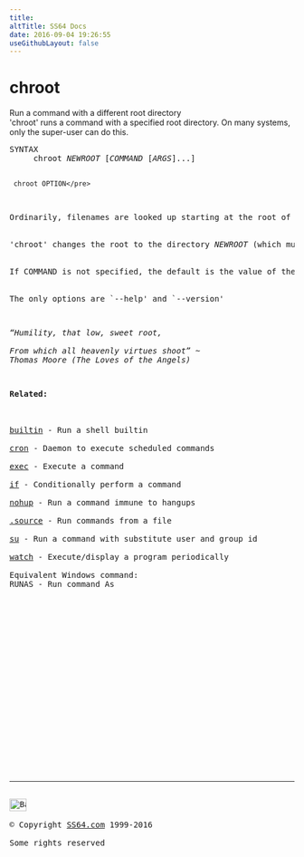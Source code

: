 ```yaml
---
title:
altTitle: SS64 Docs
date: 2016-09-04 19:26:55
useGithubLayout: false
---
```

<!-- #BeginLibraryItem "/Library/head_bash.lbi" --><!-- #EndLibraryItem --><h1>chroot</h1> 
<p>Run a command with a different root directory<br>
  'chroot' runs a command with a specified root directory. On many systems, only 
  the super-user can do this. <br>
</p>
<pre>SYNTAX
     chroot <i>NEWROOT</i> [<i>COMMAND</i> [<i>ARGS</i>]...]

     chroot OPTION</pre>
<p>Ordinarily, filenames are looked up starting at the root of the directory structure, i.e. '/' <br>
<br>'chroot' changes the root to the directory <i>NEWROOT</i> (which must exist) and then runs <i>COMMAND</i> with optional <i>ARGS</i>. <br>
<br>If COMMAND is not specified, the default is the value of the `SHELL' environment variable or `/bin/sh' if not set, invoked with the `-i' option. <br>
<br>The only options are `--help' and `--version' </p>
<p class="quote"><i>“Humility, that low, sweet root, <br>
From which all heavenly virtues shoot” ~ 
Thomas Moore (The Loves of the Angels)</i></p>
<p><b>Related:</b><br>
<a href="builtin.html"><br>
builtin</a> - Run a shell builtin<br>
<a href="cron.html">cron</a> - Daemon to execute scheduled commands<br>
<a href="exec.html">exec</a> - Execute a command<br>
<a href="if.html">if</a> - Conditionally perform a command<br>
<a href="nohup.html">nohup</a> - Run a command immune to hangups<br>
<a href="source.html">.source</a> - Run commands from a file <br>
<a href="su.html">su</a> - Run a command with substitute user and group id<br>
<a href="watch.html">watch</a> - Execute/display a program periodically<br>
Equivalent Windows command: 
RUNAS - Run command As</p><!-- #BeginLibraryItem "/Library/foot_bash.lbi" --><p>
<!-- bash300 -->
<ins class="adsbygoogle" style="display:inline-block;width:300px;height:250px" data-ad-client="ca-pub-6140977852749469" data-ad-slot="4615356305"></ins>
<script>
(adsbygoogle = window.adsbygoogle || []).push({});
</script></p>
<hr>
<div id="bl" class="footer"><a href="chroot.html#"><img src="../images/top.png" width="30" height="22" alt="Back to the Top"></a></div>
<div id="br" class="footer, tagline">© Copyright <a href="../index.html">SS64.com</a> 1999-2016<br>
Some rights reserved</div><!-- #EndLibraryItem -->

